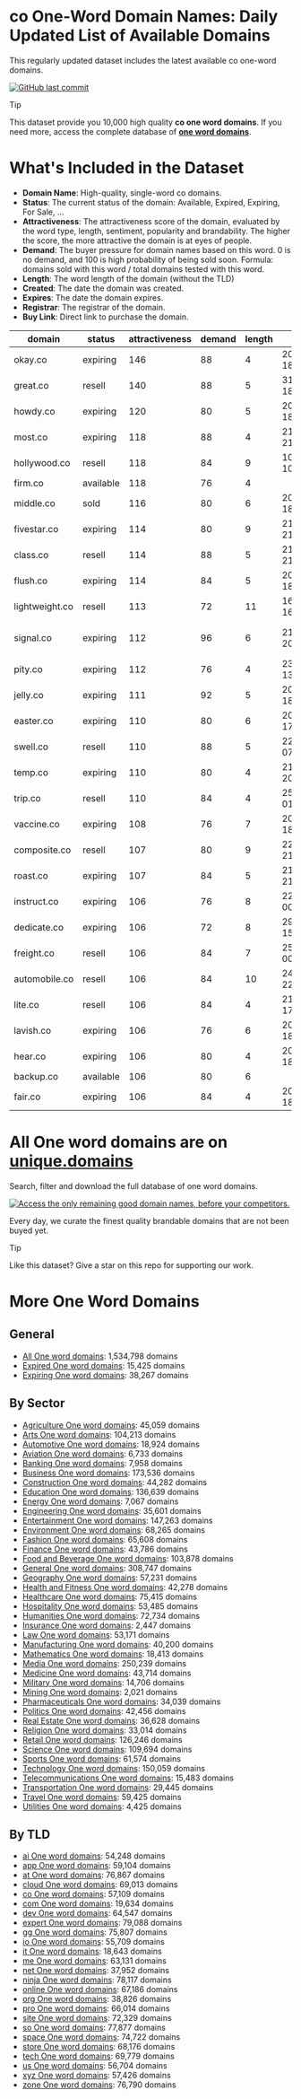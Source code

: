 
# **co One-Word Domain Names**: Daily Updated List of Available Domains

This regularly updated dataset includes the latest available co one-word domains.

[![GitHub last commit](https://img.shields.io/github/last-commit/UniqueDomains/co-oneword-domains.svg?style=flat)]() 

> [!TIP]
> This dataset provide you 10,000 high quality **co one word domains**.
> If you need more, access the complete database of **[one word domains](https://unique.domains?utm_source=github&utm_medium=dataset&utm_campaign=co&utm_content=description.top)**.

# What's Included in the Dataset

- **Domain Name**: High-quality, single-word co domains.
- **Status**: The current status of the domain: Available, Expired, Expiring, For Sale, ...
- **Attractiveness**: The attractiveness score of the domain, evaluated by the word type, length, sentiment, popularity and brandability. The higher the score, the more attractive the domain is at eyes of people.
- **Demand**: The buyer pressure for domain names based on this word. 0 is no demand, and 100 is high probability of being sold soon. Formula: domains sold with this word / total domains tested with this word.
- **Length**: The word length of the domain (without the TLD)
- **Created**: The date the domain was created.
- **Expires**: The date the domain expires.
- **Registrar**: The registrar of the domain.
- **Buy Link**: Direct link to purchase the domain.

| domain         | status    | attractiveness | demand | length | created          | expires          | registrar                   | sectors                                |
| -------------- | --------- | -------------- | ------ | ------ | ---------------- | ---------------- | --------------------------- | -------------------------------------- |
| okay.co        | expiring  | 146            | 88     | 4      | 20/07/2010 18:01 | 19/07/2025 23:59 | Dynadot Inc                 | Business,Retail                        |
| great.co       | resell    | 140            | 88     | 5      | 31/08/2010 18:24 | 30/08/2025 23:59 | GoDaddy.com, LLC            | Business,General,Media,Technology      |
| howdy.co       | expiring  | 120            | 80     | 5      | 20/07/2010 18:09 | 19/07/2025 23:59 | GoDaddy.com, LLC            | Technology                             |
| most.co        | expiring  | 118            | 88     | 4      | 21/07/2010 21:39 | 20/07/2025 23:59 | GoDaddy.com, LLC            | Business,Media,Retail                  |
| hollywood.co   | resell    | 118            | 84     | 9      | 10/08/2023 10:42 | 10/08/2025 10:42 | GoDaddy.com, LLC            | Entertainment,Media,Travel             |
| firm.co        | available | 118            | 76     | 4      |                  |                  |                             | Business,Finance,Law                   |
| middle.co      | sold      | 116            | 80     | 6      | 20/07/2010 18:00 | 19/07/2026 23:59 | NameCheap, Inc.             | Business,Education,Media               |
| fivestar.co    | expiring  | 114            | 80     | 9      | 21/07/2010 21:54 | 20/07/2025 23:59 | GoDaddy.com, LLC            | Entertainment,Hospitality,Retail       |
| class.co       | resell    | 114            | 88     | 5      | 21/07/2010 21:38 | 20/07/2026 23:59 | NameCheap, Inc.             | Business,Education,Media               |
| flush.co       | expiring  | 114            | 84     | 5      | 20/07/2010 18:00 | 19/07/2025 23:59 | Dynadot Inc                 | Business,Finance,Media                 |
| lightweight.co | resell    | 113            | 72     | 11     | 16/06/2020 16:20 | 16/06/2027 16:20 | GoDaddy.com, LLC            | Automotive,Sports,Technology           |
| signal.co      | expiring  | 112            | 96     | 6      | 21/07/2010 20:14 | 20/07/2025 23:59 | CSC Corporate Domains, Inc. | Media,Technology,Telecommunications    |
| pity.co        | expiring  | 112            | 76     | 4      | 23/07/2010 13:56 | 22/07/2025 23:59 | Dynadot Inc                 | Healthcare                             |
| jelly.co       | expiring  | 111            | 92     | 5      | 20/07/2010 18:05 | 19/07/2025 23:59 | NameCheap, Inc.             | Food and Beverage,Hospitality,Retail   |
| easter.co      | expiring  | 110            | 80     | 6      | 20/07/2010 17:59 | 19/07/2025 23:59 | GoDaddy.com, LLC            | Hospitality,Religion,Retail            |
| swell.co       | resell    | 110            | 88     | 5      | 22/10/2011 07:04 | 21/10/2025 23:59 | GoDaddy.com, LLC            | Retail                                 |
| temp.co        | expiring  | 110            | 80     | 4      | 21/07/2010 20:26 | 20/07/2025 23:59 | GoDaddy.com, LLC            | Business,Media,Technology              |
| trip.co        | resell    | 110            | 84     | 4      | 25/02/2010 01:17 | 24/02/2026 23:59 | Hello Internet Corp.        | Entertainment,Media,Travel             |
| vaccine.co     | expiring  | 108            | 76     | 7      | 20/07/2010 18:00 | 19/07/2025 23:59 | Hello Internet Corp.        | Healthcare,Medicine,Pharmaceuticals    |
| composite.co   | resell    | 107            | 80     | 9      | 22/09/2011 21:07 | 21/09/2026 23:59 | Dynadot Inc                 | Engineering,Science                    |
| roast.co       | expiring  | 107            | 84     | 5      | 21/07/2010 21:48 | 20/07/2025 23:59 | Dynadot Inc                 | Food and Beverage,Hospitality,Retail   |
| instruct.co    | expiring  | 106            | 76     | 8      | 22/07/2010 00:36 | 21/07/2025 23:59 | Dynadot Inc                 | Business,Education,Technology          |
| dedicate.co    | expiring  | 106            | 72     | 8      | 29/07/2010 15:37 | 28/07/2025 23:59 | Dynadot Inc                 | Arts,Business,Education                |
| freight.co     | resell    | 106            | 84     | 7      | 25/02/2010 00:49 | 24/02/2026 23:59 | Hello Internet Corp.        | Retail,Transportation                  |
| automobile.co  | resell    | 106            | 84     | 10     | 24/02/2010 22:58 | 23/02/2026 23:59 | Hello Internet Corp.        | Automotive,Retail,Transportation       |
| lite.co        | resell    | 106            | 84     | 4      | 21/09/2012 17:50 | 20/09/2025 23:59 | 1API GmbH                   | Food and Beverage                      |
| lavish.co      | expiring  | 106            | 76     | 6      | 20/07/2010 18:10 | 19/07/2025 23:59 | Dynadot Inc                 | Fashion,Hospitality,Retail             |
| hear.co        | expiring  | 106            | 80     | 4      | 20/07/2010 18:00 | 19/07/2025 23:59 | 1API GmbH                   | Education,General,Healthcare,Media     |
| backup.co      | available | 106            | 80     | 6      |                  |                  |                             | Business,Technology,Telecommunications |
| fair.co        | expiring  | 106            | 84     | 4      | 20/07/2010 18:00 | 19/07/2025 23:59 | 1API GmbH                   | Fashion                                |

# All One word domains are on [unique.domains](https://unique.domains?utm_source=github&utm_medium=dataset&utm_campaign=co&utm_content=description.bottom)

Search, filter and download the full database of one word domains.

[![Access the only remaining good domain names, before your competitors.](https://github.com/UniqueDomains/co-oneword-domains/blob/main/unique.domains.jpg?raw=true)](https://unique.domains?utm_source=github&utm_medium=dataset&utm_campaign=co&utm_content=description.image)

Every day, we curate the finest quality brandable domains that are not been buyed yet.

> [!TIP]
> Like this dataset? Give a star on this repo for supporting our work.

# More One Word Domains

## General

- [All One word domains](https://github.com/UniqueDomains/oneword-domains): 1,534,798 domains
- [Expired One word domains](https://github.com/UniqueDomains/expired-oneword-domains): 15,425 domains
- [Expiring One word domains](https://github.com/UniqueDomains/expiring-oneword-domains): 38,267 domains
## By Sector

- [Agriculture One word domains](https://github.com/UniqueDomains/agriculture-oneword-domains): 45,059 domains
- [Arts One word domains](https://github.com/UniqueDomains/arts-oneword-domains): 104,213 domains
- [Automotive One word domains](https://github.com/UniqueDomains/automotive-oneword-domains): 18,924 domains
- [Aviation One word domains](https://github.com/UniqueDomains/aviation-oneword-domains): 6,733 domains
- [Banking One word domains](https://github.com/UniqueDomains/banking-oneword-domains): 7,958 domains
- [Business One word domains](https://github.com/UniqueDomains/business-oneword-domains): 173,536 domains
- [Construction One word domains](https://github.com/UniqueDomains/construction-oneword-domains): 44,282 domains
- [Education One word domains](https://github.com/UniqueDomains/education-oneword-domains): 136,639 domains
- [Energy One word domains](https://github.com/UniqueDomains/energy-oneword-domains): 7,067 domains
- [Engineering One word domains](https://github.com/UniqueDomains/engineering-oneword-domains): 35,601 domains
- [Entertainment One word domains](https://github.com/UniqueDomains/entertainment-oneword-domains): 147,263 domains
- [Environment One word domains](https://github.com/UniqueDomains/environment-oneword-domains): 68,265 domains
- [Fashion One word domains](https://github.com/UniqueDomains/fashion-oneword-domains): 65,608 domains
- [Finance One word domains](https://github.com/UniqueDomains/finance-oneword-domains): 43,786 domains
- [Food and Beverage One word domains](https://github.com/UniqueDomains/food-and-beverage-oneword-domains): 103,878 domains
- [General One word domains](https://github.com/UniqueDomains/general-oneword-domains): 308,747 domains
- [Geography One word domains](https://github.com/UniqueDomains/geography-oneword-domains): 57,231 domains
- [Health and Fitness One word domains](https://github.com/UniqueDomains/health-and-fitness-oneword-domains): 42,278 domains
- [Healthcare One word domains](https://github.com/UniqueDomains/healthcare-oneword-domains): 75,415 domains
- [Hospitality One word domains](https://github.com/UniqueDomains/hospitality-oneword-domains): 53,485 domains
- [Humanities One word domains](https://github.com/UniqueDomains/humanities-oneword-domains): 72,734 domains
- [Insurance One word domains](https://github.com/UniqueDomains/insurance-oneword-domains): 2,447 domains
- [Law One word domains](https://github.com/UniqueDomains/law-oneword-domains): 53,171 domains
- [Manufacturing One word domains](https://github.com/UniqueDomains/manufacturing-oneword-domains): 40,200 domains
- [Mathematics One word domains](https://github.com/UniqueDomains/mathematics-oneword-domains): 18,413 domains
- [Media One word domains](https://github.com/UniqueDomains/media-oneword-domains): 250,239 domains
- [Medicine One word domains](https://github.com/UniqueDomains/medicine-oneword-domains): 43,714 domains
- [Military One word domains](https://github.com/UniqueDomains/military-oneword-domains): 14,706 domains
- [Mining One word domains](https://github.com/UniqueDomains/mining-oneword-domains): 2,021 domains
- [Pharmaceuticals One word domains](https://github.com/UniqueDomains/pharmaceuticals-oneword-domains): 34,039 domains
- [Politics One word domains](https://github.com/UniqueDomains/politics-oneword-domains): 42,456 domains
- [Real Estate One word domains](https://github.com/UniqueDomains/real-estate-oneword-domains): 36,628 domains
- [Religion One word domains](https://github.com/UniqueDomains/religion-oneword-domains): 33,014 domains
- [Retail One word domains](https://github.com/UniqueDomains/retail-oneword-domains): 126,246 domains
- [Science One word domains](https://github.com/UniqueDomains/science-oneword-domains): 109,694 domains
- [Sports One word domains](https://github.com/UniqueDomains/sports-oneword-domains): 61,574 domains
- [Technology One word domains](https://github.com/UniqueDomains/technology-oneword-domains): 150,059 domains
- [Telecommunications One word domains](https://github.com/UniqueDomains/telecommunications-oneword-domains): 15,483 domains
- [Transportation One word domains](https://github.com/UniqueDomains/transportation-oneword-domains): 29,445 domains
- [Travel One word domains](https://github.com/UniqueDomains/travel-oneword-domains): 59,425 domains
- [Utilities One word domains](https://github.com/UniqueDomains/utilities-oneword-domains): 4,425 domains
## By TLD

- [ai One word domains](https://github.com/UniqueDomains/ai-oneword-domains): 54,248 domains
- [app One word domains](https://github.com/UniqueDomains/app-oneword-domains): 59,104 domains
- [at One word domains](https://github.com/UniqueDomains/at-oneword-domains): 76,867 domains
- [cloud One word domains](https://github.com/UniqueDomains/cloud-oneword-domains): 69,013 domains
- [co One word domains](https://github.com/UniqueDomains/co-oneword-domains): 57,109 domains
- [com One word domains](https://github.com/UniqueDomains/com-oneword-domains): 19,634 domains
- [dev One word domains](https://github.com/UniqueDomains/dev-oneword-domains): 64,547 domains
- [expert One word domains](https://github.com/UniqueDomains/expert-oneword-domains): 79,088 domains
- [gg One word domains](https://github.com/UniqueDomains/gg-oneword-domains): 75,807 domains
- [io One word domains](https://github.com/UniqueDomains/io-oneword-domains): 55,709 domains
- [it One word domains](https://github.com/UniqueDomains/it-oneword-domains): 18,643 domains
- [me One word domains](https://github.com/UniqueDomains/me-oneword-domains): 63,131 domains
- [net One word domains](https://github.com/UniqueDomains/net-oneword-domains): 37,952 domains
- [ninja One word domains](https://github.com/UniqueDomains/ninja-oneword-domains): 78,117 domains
- [online One word domains](https://github.com/UniqueDomains/online-oneword-domains): 67,186 domains
- [org One word domains](https://github.com/UniqueDomains/org-oneword-domains): 38,826 domains
- [pro One word domains](https://github.com/UniqueDomains/pro-oneword-domains): 66,014 domains
- [site One word domains](https://github.com/UniqueDomains/site-oneword-domains): 72,329 domains
- [so One word domains](https://github.com/UniqueDomains/so-oneword-domains): 77,877 domains
- [space One word domains](https://github.com/UniqueDomains/space-oneword-domains): 74,722 domains
- [store One word domains](https://github.com/UniqueDomains/store-oneword-domains): 68,176 domains
- [tech One word domains](https://github.com/UniqueDomains/tech-oneword-domains): 69,779 domains
- [us One word domains](https://github.com/UniqueDomains/us-oneword-domains): 56,704 domains
- [xyz One word domains](https://github.com/UniqueDomains/xyz-oneword-domains): 57,426 domains
- [zone One word domains](https://github.com/UniqueDomains/zone-oneword-domains): 76,790 domains
        